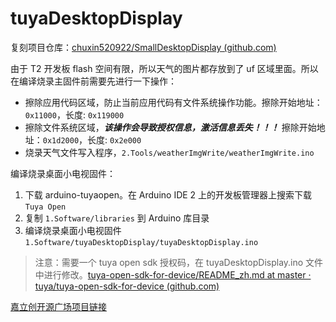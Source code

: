 # tuyaDesktopDisplay

复刻项目仓库：[chuxin520922/SmallDesktopDisplay (github.com)](https://github.com/chuxin520922/SmallDesktopDisplay/tree/main)

由于 T2 开发板 flash 空间有限，所以天气的图片都存放到了 uf 区域里面。所以在编译烧录主固件前需要先进行一下操作：

+ 擦除应用代码区域，防止当前应用代码有文件系统操作功能。擦除开始地址：`0x11000`，长度: `0x119000`
+ 擦除文件系统区域，***该操作会导致授权信息，激活信息丢失！！！*** 擦除开始地址：`0x1d2000`，长度: `0x2e000`
+ 烧录天气文件写入程序，`2.Tools/weatherImgWrite/weatherImgWrite.ino`

编译烧录桌面小电视固件：

1. 下载 arduino-tuyaopen。在 Arduino IDE 2 上的开发板管理器上搜索下载  `Tuya Open` 
2. 复制 `1.Software/libraries` 到 Arduino 库目录
3. 编译烧录桌面小电视固件 `1.Software/tuyaDesktopDisplay/tuyaDesktopDisplay.ino`

> 注意：需要一个 tuya open sdk 授权码，在 tuyaDesktopDisplay.ino 文件中进行修改。[tuya-open-sdk-for-device/README_zh.md at master · tuya/tuya-open-sdk-for-device (github.com)](https://github.com/tuya/tuya-open-sdk-for-device/blob/master/README_zh.md#涂鸦云应用) 

[嘉立创开源广场项目链接](https://oshwhub.com/yangyangyan/tuyadesktopdisplay)
